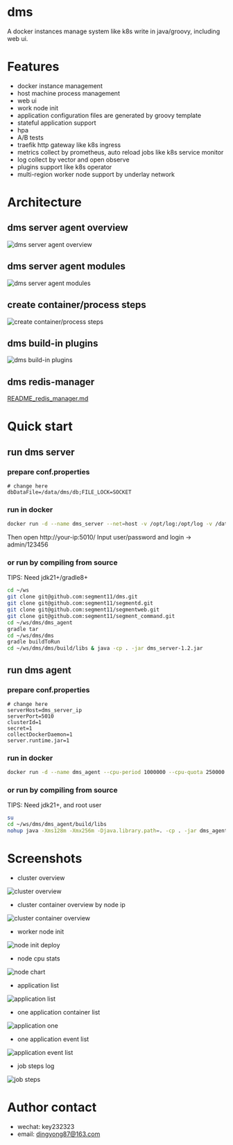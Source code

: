# dms
A docker instances manage system like k8s write in java/groovy, including web ui.

# Features

- docker instance management
- host machine process management
- web ui
- work node init
- application configuration files are generated by groovy template
- stateful application support
- hpa
- A/B tests
- traefik http gateway like k8s ingress
- metrics collect by prometheus, auto reload jobs like k8s service monitor
- log collect by vector and open observe
- plugins support like k8s operator
- multi-region worker node support by underlay network

# Architecture

## dms server agent overview
![dms server agent overview](./pic/arch/dms-server-agent.png)

## dms server agent modules
![dms server agent modules](./pic/arch/dms-server-agent-module.png)

## create container/process steps
![create container/process steps](./pic/arch/dms-create-container.png)

## dms build-in plugins
![dms build-in plugins](./pic/arch/dms-plugin-build-in.png)

## dms redis-manager

[README_redis_manager.md](README_redis_manager.md)

# Quick start

## run dms server

### prepare conf.properties

```properties
# change here
dbDataFile=/data/dms/db;FILE_LOCK=SOCKET
```

### run in docker

```bash
docker run -d --name dms_server --net=host -v /opt/log:/opt/log -v /data/dms:/data/dms -v $pwd/conf.properties:/opt/dms/conf.properties -e ADMIN_PASSWORD=123456 -e LOCAL_IP_FILTER_PRE=192. key232323/dms_server:1.2.1
```

Then open http://your-ip:5010/
Input user/password and login -> admin/123456

### or run by compiling from source

TIPS: Need jdk21+/gradle8+

```bash
cd ~/ws
git clone git@github.com:segment11/dms.git
git clone git@github.com:segment11/segmentd.git
git clone git@github.com:segment11/segmentweb.git
git clone git@github.com:segment11/segment_command.git
cd ~/ws/dms/dms_agent
gradle tar
cd ~/ws/dms/dms
gradle buildToRun
cd ~/ws/dms/dms/build/libs & java -cp . -jar dms_server-1.2.jar
```

## run dms agent

### prepare conf.properties

```properties
# change here
serverHost=dms_server_ip
serverPort=5010
clusterId=1
secret=1
collectDockerDaemon=1
server.runtime.jar=1
```

### run in docker

```bash
docker run -d --name dms_agent --cpu-period 1000000 --cpu-quota 250000 --net host -v /opt/log:/opt/log -v /opt/dms/config:/opt/dms/config -v /var/run/docker.sock:/var/run/docker.sock -v $pwd/conf.properties:/opt/dms_agent/conf.properties key232323/dms_agent:1.2.0
```

### or run by compiling from source

TIPS: Need jdk21+, and root user

```bash
su
cd ~/ws/dms/dms_agent/build/libs
nohup java -Xms128m -Xmx256m -Djava.library.path=. -cp . -jar dms_agent-1.2.jar > /dev/null 2>&1 &
```

# Screenshots

- cluster overview

![cluster overview](./pic/cluster_overview.PNG)

- cluster container overview by node ip

![cluster container overview](./pic/cluster_container_overview.PNG)

- worker node init

![node init deploy](./pic/node_init_deploy.PNG)

- node cpu stats 

![node chart](./pic/node_chart.png)

- application list

![application list](./pic/application_list.PNG)

- one application container list

![application one](./pic/application_one.PNG)

- one application event list

![application event list](./pic/application_event_list.png)

- job steps log

![job steps](./pic/job_steps.png)

# Author contact

- wechat: key232323
- email: dingyong87@163.com
